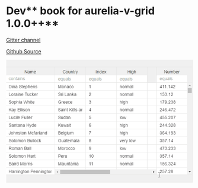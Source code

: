 # Dev** book for aurelia-v-grid 1.0.0++**

[Gitter channel](https://gitter.im/aurelia-ui-toolkits/aurelia-v-grid)

[Github Source](https://github.com/vegarringdal/vGrid)

![](vgridanimation/v-drag-drop-grouping-animation.gif)

